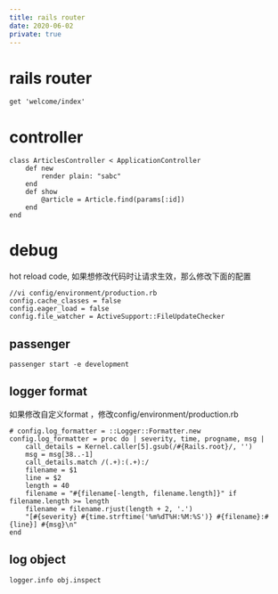 ```yaml
---
title: rails router
date: 2020-06-02
private: true
---
```

# rails router
    get 'welcome/index'

# controller
    class ArticlesController < ApplicationController
        def new
            render plain: "sabc"
        end
        def show
            @article = Article.find(params[:id])
        end
    end

# debug
hot reload code, 如果想修改代码时让请求生效，那么修改下面的配置

    //vi config/environment/production.rb
    config.cache_classes = false
    config.eager_load = false
    config.file_watcher = ActiveSupport::FileUpdateChecker

## passenger
    passenger start -e development

## logger format
如果修改自定义format ，修改config/environment/production.rb

    # config.log_formatter = ::Logger::Formatter.new
    config.log_formatter = proc do | severity, time, progname, msg | 
        call_details = Kernel.caller[5].gsub(/#{Rails.root}/, '')
        msg = msg[38..-1]
        call_details.match /(.+):(.+):/
        filename = $1
        line = $2
        length = 40
        filename = "#{filename[-length, filename.length]}" if filename.length >= length
        filename = filename.rjust(length + 2, '.')
        "[#{severity} #{time.strftime('%m%dT%H:%M:%S')} #{filename}:#{line}] #{msg}\n"
    end


## log object

    logger.info obj.inspect